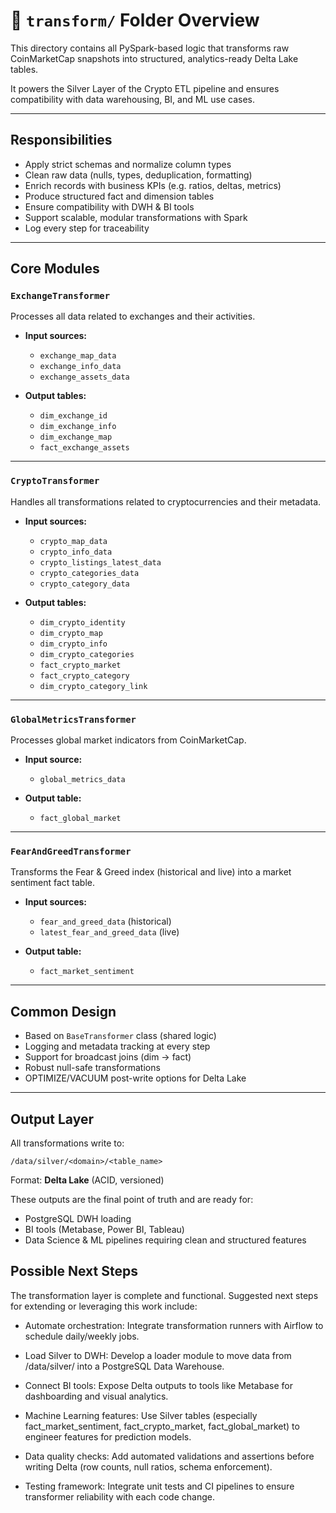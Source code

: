 # 📁 `transform/` Folder Overview

This directory contains all PySpark-based logic that transforms raw CoinMarketCap snapshots into structured, analytics-ready Delta Lake tables.

It powers the Silver Layer of the Crypto ETL pipeline and ensures compatibility with data warehousing, BI, and ML use cases.


---

## Responsibilities

* Apply strict schemas and normalize column types
* Clean raw data (nulls, types, deduplication, formatting)
* Enrich records with business KPIs (e.g. ratios, deltas, metrics)
* Produce structured fact and dimension tables
* Ensure compatibility with DWH & BI tools
* Support scalable, modular transformations with Spark
* Log every step for traceability

---

## Core Modules

### `ExchangeTransformer`

Processes all data related to exchanges and their activities.

* **Input sources:**

  * `exchange_map_data`
  * `exchange_info_data`
  * `exchange_assets_data`

* **Output tables:**

  * `dim_exchange_id`
  * `dim_exchange_info`
  * `dim_exchange_map`
  * `fact_exchange_assets`

---

### `CryptoTransformer`

Handles all transformations related to cryptocurrencies and their metadata.

* **Input sources:**

  * `crypto_map_data`
  * `crypto_info_data`
  * `crypto_listings_latest_data`
  * `crypto_categories_data`
  * `crypto_category_data`

* **Output tables:**

  * `dim_crypto_identity`
  * `dim_crypto_map`
  * `dim_crypto_info`
  * `dim_crypto_categories`
  * `fact_crypto_market`
  * `fact_crypto_category`
  * `dim_crypto_category_link`

---

### `GlobalMetricsTransformer`

Processes global market indicators from CoinMarketCap.

* **Input source:** 

  * `global_metrics_data`

* **Output table:** 

  * `fact_global_market`

---

### `FearAndGreedTransformer`

Transforms the Fear & Greed index (historical and live) into a market sentiment fact table.

* **Input sources:**

  * `fear_and_greed_data` (historical)
  * `latest_fear_and_greed_data` (live)

* **Output table:**

  * `fact_market_sentiment`

---

## Common Design

* Based on `BaseTransformer` class (shared logic)
* Logging and metadata tracking at every step
* Support for broadcast joins (dim -> fact)
* Robust null-safe transformations
* OPTIMIZE/VACUUM post-write options for Delta Lake

---

## Output Layer

All transformations write to:

```
/data/silver/<domain>/<table_name>
```

Format: **Delta Lake** (ACID, versioned)

These outputs are the final point of truth and are ready for:

* PostgreSQL DWH loading
* BI tools (Metabase, Power BI, Tableau)
* Data Science & ML pipelines requiring clean and structured features


## Possible Next Steps

The transformation layer is complete and functional. Suggested next steps for extending or leveraging this work include:

- Automate orchestration: Integrate transformation runners with Airflow to schedule daily/weekly jobs.

- Load Silver to DWH: Develop a loader module to move data from /data/silver/ into a PostgreSQL Data Warehouse.

- Connect BI tools: Expose Delta outputs to tools like Metabase for dashboarding and visual analytics.

- Machine Learning features: Use Silver tables (especially fact_market_sentiment, fact_crypto_market, fact_global_market) to engineer features for prediction models.

- Data quality checks: Add automated validations and assertions before writing Delta (row counts, null ratios, schema enforcement).

- Testing framework: Integrate unit tests and CI pipelines to ensure transformer reliability with each code change.
